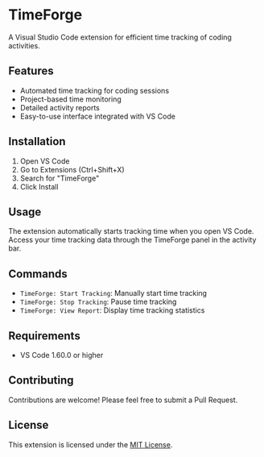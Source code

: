 # TimeForge

A Visual Studio Code extension for efficient time tracking of coding activities.

## Features

- Automated time tracking for coding sessions
- Project-based time monitoring
- Detailed activity reports
- Easy-to-use interface integrated with VS Code

## Installation

1. Open VS Code
2. Go to Extensions (Ctrl+Shift+X)
3. Search for "TimeForge"
4. Click Install

## Usage

The extension automatically starts tracking time when you open VS Code. Access your time tracking data through the TimeForge panel in the activity bar.

## Commands

- `TimeForge: Start Tracking`: Manually start time tracking
- `TimeForge: Stop Tracking`: Pause time tracking
- `TimeForge: View Report`: Display time tracking statistics

## Requirements

- VS Code 1.60.0 or higher

## Contributing

Contributions are welcome! Please feel free to submit a Pull Request.

## License

This extension is licensed under the [MIT License](LICENSE).